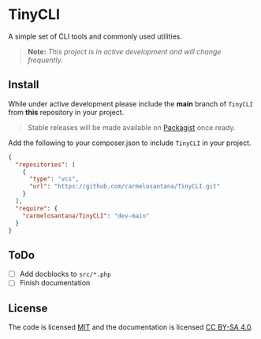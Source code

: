 # TinyCLI

A simple set of CLI tools and commonly used utilities.

> **Note:** *This project is in active development and will change frequently.*

## Install

While under active development please include the **main** branch of `TinyCLI` from **this** repository in your project. 

> Stable releases will be made available on [Packagist](https://packagist.org/) once ready.

Add the following to your composer.json to include `TinyCLI` in your project.

```json
{
  "repositories": [
    {
      "type": "vcs",
      "url": "https://github.com/carmelosantana/TinyCLI.git"
    }
  ],
  "require": {
    "carmelosantana/TinyCLI": "dev-main"
  }
}
```

## ToDo

- [ ] Add docblocks to `src/*.php`
- [ ] Finish documentation

## License

The code is licensed [MIT](https://opensource.org/licenses/MIT) and the documentation is licensed [CC BY-SA 4.0](https://creativecommons.org/licenses/by-sa/4.0/).
